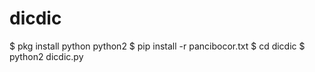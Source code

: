 # dicdic
$ pkg install python python2
$ pip install -r pancibocor.txt
$ cd dicdic
$ python2 dicdic.py
